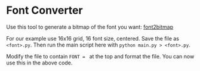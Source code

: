 # Font Converter

Use this tool to generate a bitmap of the font you want: [font2bitmap](https://github.com/stmn/font2bitmap)

For our example use 16x16 grid, 16 font size, centered. Save the file as `<font>.py`. Then run the main script here with `python main.py > <font>.py`.

Modify the file to contain `FONT = ` at the top and format the file. You can now use this in the above code.
